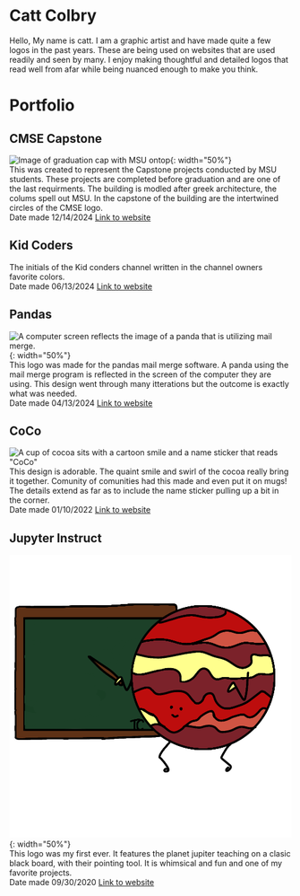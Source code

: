 # Catt Colbry
 Hello, My name is catt. I am a graphic artist and have made quite a few logos in the past years. These are being used on websites that are used readily and seen by many. I enjoy making thoughtful and detailed logos that read well from afar while being nuanced enough to make you think.
# Portfolio
## CMSE Capstone
![Image of graduation cap with MSU ontop](https://msu-cmse-courses.github.io/cmse495-SS25/assets/img/Capstone_Logo.png){: width="50%"}  
This was created to represent the Capstone projects conducted by MSU students. These projects are completed before graduation and are one of the last requirments. The building is modled after greek architecture, the colums spell out MSU. In the capstone of the building are the intertwined circles of the CMSE logo.   
Date made 12/14/2024 [Link to website](https://msu-cmse-courses.github.io/cmse495-SS25/)
## Kid Coders 
The initials of the Kid conders channel written in the channel owners favorite colors.  
Date made 06/13/2024 [Link to website](https://www.youtube.com/@KidCoder-256)  
## Pandas
![A computer screen reflects the image of a panda that is utilizing mail merge.](https://gitlab.msu.edu/colbrydi/mailmerge/-/raw/main/MailMerge.png){: width="50%"}  
This logo was made for the pandas mail merge software. A panda using the mail merge program is reflected in the screen of the computer they are using. This design went through many itterations but the outcome is exactly what was needed.  
Date made 04/13/2024 [Link to website](https://gitlab.msu.edu/colbrydi/mailmerge)
## CoCo
![A cup of cocoa sits with a cartoon smile and a name sticker that reads "CoCo"](https://coco.cyberinfrastructure.org/themes/nect-theme/img/coco-logo.jpg)  
This design is adorable. The quaint smile and swirl of the cocoa really bring it together. Comunity of comunities had this made and even put it on mugs! The details extend as far as to include the name sticker pulling up a bit in the corner.  
Date made 01/10/2022 [Link to website](https://coco.cyberinfrastructure.org/)  
## Jupyter Instruct
![A cartoon rendition of the planet jupiter floats infront of a blackboard](https://raw.githubusercontent.com/colbrydi/jupyterinstruct/master/docs/images/JupyterInstruct_icon.png){: width="50%"}  
This logo was my first ever. It features the planet jupiter teaching on a clasic black board, with their pointing tool. It is whimsical and fun and one of my favorite projects.  
Date made 09/30/2020 [Link to website](https://colbrydi.github.io/jupyterinstruct/)  